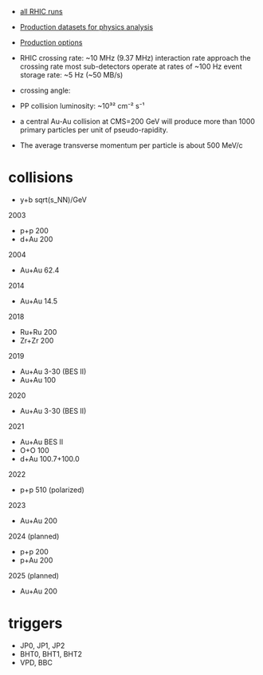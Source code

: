 * [all RHIC runs](https://www.rhichome.bnl.gov/RHIC/Runs/)
* [Production datasets for physics analysis](https://www.star.bnl.gov/public/comp/prod/ProdList.html)
* [Production options](https://www.star.bnl.gov/devcgi/dbProdOptionRetrv.pl)

* RHIC crossing rate: ~10 MHz (9.37 MHz)
  interaction rate approach the crossing rate
  most sub-detectors operate at rates of ~100 Hz
  event storage rate: ~5 Hz (~50 MB/s)
* crossing angle: 
* PP collision luminosity: ~10³² cm⁻² s⁻¹
* a central Au-Au collision at CMS=200 GeV will produce more than 1000 primary 
  particles per unit of pseudo-rapidity.
* The average transverse momentum per particle is about 500 MeV/c


# collisions
  * y+b     sqrt(s_NN)/GeV

2003
  * p+p     200 
  * d+Au    200 

2004
  * Au+Au   62.4

2014
  * Au+Au   14.5

2018
  * Ru+Ru   200
  * Zr+Zr   200

2019
  * Au+Au   3-30 (BES II)
  * Au+Au   100

2020
  * Au+Au   3-30 (BES II)

2021
  * Au+Au   BES II
  * O+O	    100
  * d+Au    100.7+100.0

2022
  * p+p	    510    (polarized)

2023
  * Au+Au   200

2024 (planned)
  * p+p	    200
  * p+Au    200

2025 (planned)
  * Au+Au   200


# triggers
* JP0, JP1, JP2
* BHT0, BHT1, BHT2
* VPD, BBC
